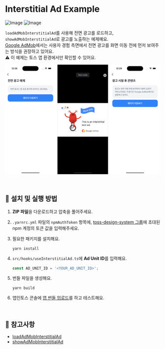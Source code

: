 # Interstitial Ad Example

![Image](https://github.com/user-attachments/assets/e3e87c6f-75f1-4ad8-9c0f-1a4a13666f9f)
![Image](https://github.com/user-attachments/assets/62eb3e4d-a6e1-493e-b76e-69bad926c2d8)

`loadAdMobInterstitialAd`를 사용해 전면 광고를 로드하고, `showAdMobInterstitialAd`로 광고를 노출하는 예제예요.  
[Google AdMob](https://support.google.com/admob/answer/6066980?hl=ko)에서는 사용자 경험 측면에서 전면 광고를 화면 이동 전에 먼저 보여주는 방식을 권장하고 있어요.  
⚠️ 이 예제는 토스 앱 환경에서만 확인할 수 있어요.

![with-interstitial-ad-example-image](../assets/with-interstitial-ad-example-image.png)

<br />

## 🚀 설치 및 실행 방법

1. **ZIP 파일**을 다운로드하고 압축을 풀어주세요.

2. `.yarnrc.yml` 파일의 `npmAuthToken` 항목에, [toss-design-system 그룹](https://tossmini-docs.toss.im/tds-react-native/setup-npm/)에 초대된 npm 계정의 토큰 값을 입력해주세요.

3. 필요한 패키지를 설치해요.

   ```
   yarn install
   ```

4. `src/hooks/useInterstitialAd.ts`에 **Ad Unit ID**를 입력해요.

   ```ts
   const AD_UNIT_ID = '<YOUR_AD_UNIT_ID>';
   ```

5. 번들 파일을 생성해요.

   ```
   yarn build
   ```

6. 앱인토스 콘솔에 [앱 번들 업로드](https://developers-apps-in-toss.toss.im/release/overview.html#_1-%E1%84%8B%E1%85%A2%E1%86%B8-%E1%84%87%E1%85%A5%E1%86%AB%E1%84%83%E1%85%B3%E1%86%AF-%E1%84%8B%E1%85%A5%E1%86%B8%E1%84%85%E1%85%A9%E1%84%83%E1%85%B3)를 하고 테스트해요.

<br />

## 📌 참고사항

- [loadAdMobInterstitialAd](https://developers-apps-in-toss.toss.im/bedrock/reference/framework/%EA%B4%91%EA%B3%A0/loadAdMobInterstitialAd.html)
- [showAdMobInterstitialAd](https://developers-apps-in-toss.toss.im/bedrock/reference/framework/%EA%B4%91%EA%B3%A0/showAdMobInterstitialAd.html)
